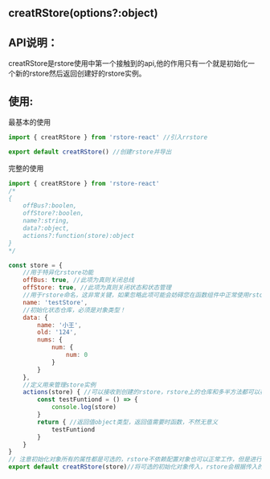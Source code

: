 ## **creatRStore**(options?:object)

## API说明：

creatRStore是rstore使用中第一个接触到的api,他的作用只有一个就是初始化一个新的rstore然后返回创建好的rstore实例。

## 使用:

最基本的使用
```javascript
import { creatRStore } from 'rstore-react' //引入rrstore

export default creatRStore() //创建rstore并导出
```
完整的使用
```javascript
import { creatRStore } from 'rstore-react'
/* 
{
	offBus?:boolen,
	offStore?:boolen,
	name?:string,
	data?:object,
	actions?:function(store):object
}
*/

const store = {
    //用于特异化rstore功能
    offBus: true, //此项为真则关闭总线
    offStore: true, //此项为真则关闭状态和状态管理 
    //用于rstore命名，这非常关键，如果忽略此项可能会妨碍您在函数组件中正常使用rstore，并且尽量避免重复
    name: 'testStore',
    //初始化状态仓库，必须是对象类型！
    data: {
        name: '小王',
        old: '124',
        nums: {
            num: {
                num: 0
            }
        }
    },
    //定义用来管理store实例
    actions(store) { //可以接收到创建的rstore，rstore上的仓库和多半方法都可以在此调用
        const testFuntiond = () => {
            console.log(store)
        }
        return { //返回值object类型，返回值需要时函数，不然无意义
            testFuntiond
        }
    }
}
// 注意初始化对象所有的属性都是可选的，rstore不依赖配置对象也可以正常工作，但是进行初始化配置会让rstore更好的工作
export default creatRStore(store)//将可选的初始化对象传入，rstore会根据传入的初始化对象进行初始化，

```